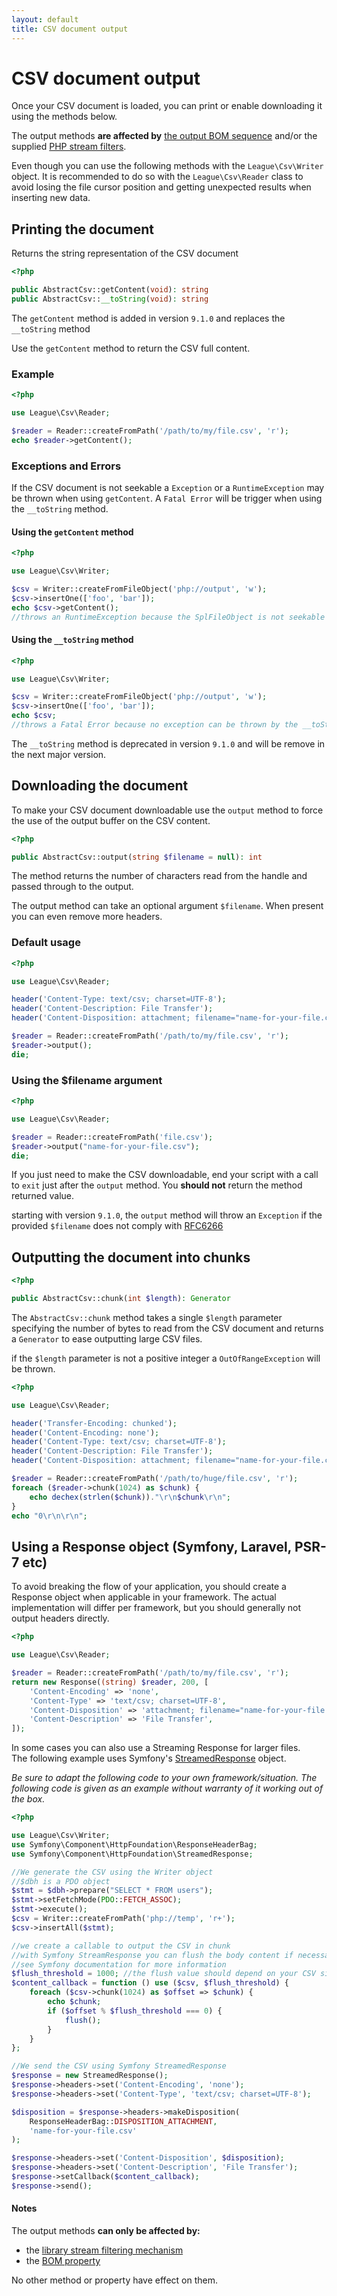 ```yaml
---
layout: default
title: CSV document output
---
```


# CSV document output

Once your CSV document is loaded, you can print or enable downloading it using the methods below.

The output methods **are affected by** [the output BOM sequence](/9.0/connections/bom/) and/or the supplied [PHP stream filters](/9.0/connections/filters/).

<p class="message-info">Even though you can use the following methods with the <code>League\Csv\Writer</code> object. It is recommended to do so with the <code>League\Csv\Reader</code> class to avoid losing the file cursor position and getting unexpected results when inserting new data.</p>


## Printing the document

Returns the string representation of the CSV document

~~~php
<?php

public AbstractCsv::getContent(void): string
public AbstractCsv::__toString(void): string
~~~

<p class="message-notice">The <code>getContent</code> method is added in version <code>9.1.0</code> and replaces the <code>__toString</code> method</p>

Use the `getContent` method to return the CSV full content.

### Example

~~~php
<?php

use League\Csv\Reader;

$reader = Reader::createFromPath('/path/to/my/file.csv', 'r');
echo $reader->getContent();
~~~

### Exceptions and Errors

If the CSV document is not seekable a `Exception` or a `RuntimeException` may be thrown when using `getContent`. A `Fatal Error` will be trigger when using the `__toString` method.

#### Using the `getContent` method

~~~php
<?php

use League\Csv\Writer;

$csv = Writer::createFromFileObject('php://output', 'w');
$csv->insertOne(['foo', 'bar']);
echo $csv->getContent();
//throws an RuntimeException because the SplFileObject is not seekable
~~~

#### Using the `__toString` method

~~~php
<?php

use League\Csv\Writer;

$csv = Writer::createFromFileObject('php://output', 'w');
$csv->insertOne(['foo', 'bar']);
echo $csv;
//throws a Fatal Error because no exception can be thrown by the __toString method
~~~

<p class="message-warning">The <code>__toString</code> method is deprecated in version <code>9.1.0</code> and will be remove in the next major version.</p>

## Downloading the document

To make your CSV document downloadable use the `output` method to force the use of the output buffer on the CSV content.

~~~php
<?php

public AbstractCsv::output(string $filename = null): int
~~~

The method returns the number of characters read from the handle and passed through to the output.

The output method can take an optional argument `$filename`. When present you
can even remove more headers.

### Default usage

~~~php
<?php

use League\Csv\Reader;

header('Content-Type: text/csv; charset=UTF-8');
header('Content-Description: File Transfer');
header('Content-Disposition: attachment; filename="name-for-your-file.csv"');

$reader = Reader::createFromPath('/path/to/my/file.csv', 'r');
$reader->output();
die;
~~~

### Using the $filename argument

~~~php
<?php

use League\Csv\Reader;

$reader = Reader::createFromPath('file.csv');
$reader->output("name-for-your-file.csv");
die;
~~~

<p class="message-notice">If you just need to make the CSV downloadable, end your script with a call to <code>exit</code> just after the <code>output</code> method. You <strong>should not</strong> return the method returned value.</p>

<p class="message-warning">starting with version <code>9.1.0</code>, the <code>output</code> method will throw an <code>Exception</code> if the provided <code>$filename</code> does not comply with <a href="https://tools.ietf.org/html/rfc6266#section-4">RFC6266</a></p>

## Outputting the document into chunks

~~~php
<?php

public AbstractCsv::chunk(int $length): Generator
~~~

The `AbstractCsv::chunk` method takes a single `$length` parameter specifying the number of bytes to read from the CSV document and returns a `Generator` to ease outputting large CSV files.

<p class="message-warning">if the <code>$length</code> parameter is not a positive integer a <code>OutOfRangeException</code> will be thrown.</p>

~~~php
<?php

use League\Csv\Reader;

header('Transfer-Encoding: chunked');
header('Content-Encoding: none');
header('Content-Type: text/csv; charset=UTF-8');
header('Content-Description: File Transfer');
header('Content-Disposition: attachment; filename="name-for-your-file.csv"');

$reader = Reader::createFromPath('/path/to/huge/file.csv', 'r');
foreach ($reader->chunk(1024) as $chunk) {
    echo dechex(strlen($chunk))."\r\n$chunk\r\n";
}
echo "0\r\n\r\n";
~~~

## Using a Response object (Symfony, Laravel, PSR-7 etc)

To avoid breaking the flow of your application, you should create a Response object when applicable in your framework. The actual implementation will differ per framework, but you should generally not output headers directly.

~~~php
<?php

use League\Csv\Reader;

$reader = Reader::createFromPath('/path/to/my/file.csv', 'r');
return new Response((string) $reader, 200, [
    'Content-Encoding' => 'none',
    'Content-Type' => 'text/csv; charset=UTF-8',
    'Content-Disposition' => 'attachment; filename="name-for-your-file.csv"',
    'Content-Description' => 'File Transfer',
]);
~~~

In some cases you can also use a Streaming Response for larger files.  
The following example uses Symfony's [StreamedResponse](http://symfony.com/doc/current/components/http_foundation/introduction.html#streaming-a-response) object. 

<p class="message-notice"><i>Be sure to adapt the following code to your own framework/situation. The following code is given as an example without warranty of it working out of the box.</i></p>

~~~php
<?php

use League\Csv\Writer;
use Symfony\Component\HttpFoundation\ResponseHeaderBag;
use Symfony\Component\HttpFoundation\StreamedResponse;

//We generate the CSV using the Writer object
//$dbh is a PDO object
$stmt = $dbh->prepare("SELECT * FROM users");
$stmt->setFetchMode(PDO::FETCH_ASSOC);
$stmt->execute();
$csv = Writer::createFromPath('php://temp', 'r+');
$csv->insertAll($stmt);

//we create a callable to output the CSV in chunk
//with Symfony StreamResponse you can flush the body content if necessary
//see Symfony documentation for more information
$flush_threshold = 1000; //the flush value should depend on your CSV size.
$content_callback = function () use ($csv, $flush_threshold) {
    foreach ($csv->chunk(1024) as $offset => $chunk) {
        echo $chunk;
        if ($offset % $flush_threshold === 0) {
            flush();
        }
    }
};

//We send the CSV using Symfony StreamedResponse
$response = new StreamedResponse();
$response->headers->set('Content-Encoding', 'none');
$response->headers->set('Content-Type', 'text/csv; charset=UTF-8');

$disposition = $response->headers->makeDisposition(
    ResponseHeaderBag::DISPOSITION_ATTACHMENT,
    'name-for-your-file.csv'
);

$response->headers->set('Content-Disposition', $disposition);
$response->headers->set('Content-Description', 'File Transfer');
$response->setCallback($content_callback);
$response->send();
~~~

#### Notes

The output methods **can only be affected by:**

- the [library stream filtering mechanism](/8.0/filtering/)
- the [BOM property](/8.0/bom/)

No other method or property have effect on them.
